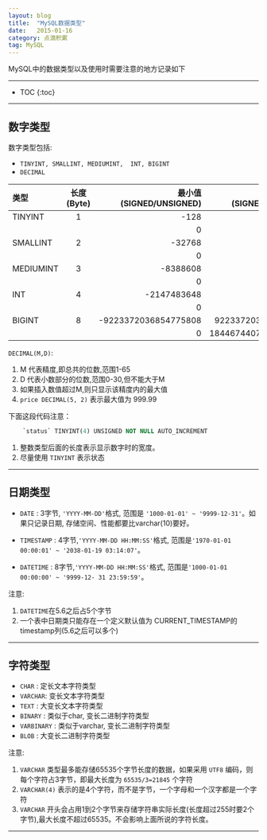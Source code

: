 ```yaml
---
layout: blog
title:  "MySQL数据类型"
date:   2015-01-16
category: 点滴积累
tag: MySQL  
---
```


MySQL中的数据类型以及使用时需要注意的地方记录如下  




*****

* TOC
{:toc}

*****

## 数字类型

数字类型包括:  

 *  ` TINYINT, SMALLINT, MEDIUMINT,  INT, BIGINT `
 *  `DECIMAL`

|     类型    |   长度(Byte)  |  最小值(SIGNED/UNSIGNED)  |  最大值(SIGNED/UNSIGNED)  |  
|:----------- |:------------:|-------------------------:|-------------------------:|
|   TINYINT   |       1      |   -128                   |  127                     |
|             |              |   0                      |  255                     |
|   SMALLINT  |       2      |   -32768                 |  32767                   |
|             |              |   0                      |  65535                   |
|  MEDIUMINT  |       3      |   -8388608               |  8388607                 |
|             |              |   0                      |  16777215                |
|     INT     |       4      |   -2147483648            |  2147483647              |
|             |              |   0                      |  4294967295              |
|    BIGINT   |       8      |   -9223372036854775808   |  9223372036854775807     |
|             |              |   0                      |  18446744073709551615    |

`DECIMAL(M,D)`:

1.  M 代表精度,即总共的位数,范围1-65
2.  D 代表小数部分的位数,范围0-30,但不能大于M
3.  如果插入数值超过M,则只显示该精度内的最大值
4.  `price DECIMAL(5, 2)` 表示最大值为 999.99


下面这段代码注意：

~~~sql
    `status` TINYINT(4) UNSIGNED NOT NULL AUTO_INCREMENT
~~~

1.  整数类型后面的长度表示显示数字时的宽度。
2.  尽量使用 `TINYINT` 表示状态

*****

## 日期类型

*  `DATE` : 3字节, `'YYYY-MM-DD'`格式, 范围是 `'1000-01-01' ~ '9999-12-31'`。如果只记录日期, 存储空间、性能都要比varchar(10)要好。

*  `TIMESTAMP` : 4字节,`'YYYY-MM-DD HH:MM:SS'`格式, 范围是`'1970-01-01 00:00:01' ~ '2038-01-19 03:14:07'`。

*  `DATETIME` : 8字节,`'YYYY-MM-DD HH:MM:SS'`格式, 范围是`'1000-01-01 00:00:00' ~ '9999-12- 31 23:59:59'`。

注意:  

1. `DATETIME`在5.6之后占5个字节
2.  一个表中日期类只能存在一个定义默认值为 CURRENT_TIMESTAMP的 timestamp列(5.6之后可以多个)

*****


## 字符类型

*  `CHAR` : 定长文本字符类型
*  `VARCHAR`: 变长文本字符类型
*  `TEXT` : 大变长文本字符类型
*  `BINARY` : 类似于char, 变长二进制字符类型
*  `VARBINARY` : 类似于varchar, 变长二进制字符类型
*  `BLOB` : 大变长二进制字符类型

注意:  

1.  `VARCHAR` 类型最多能存储65535个字节长度的数据，如果采用 `UTF8` 编码，则每个字符占3字节，即最大长度为 `65535/3=21845` 个字符
2.  `VARCHAR(4)` 表示的是4个字符，而不是字节，一个字母和一个汉字都是一个字符
3.  `VARCHAR` 开头会占用1到2个字节来存储字符串实际长度(长度超过255时要2个字节),最大长度不超过65535。不会影响上面所说的字符长度。

*****
